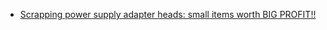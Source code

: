 - [Scrapping power supply adapter heads: small items worth BIG PROFIT!!](https://youtu.be/R1T35GoM9QM)
